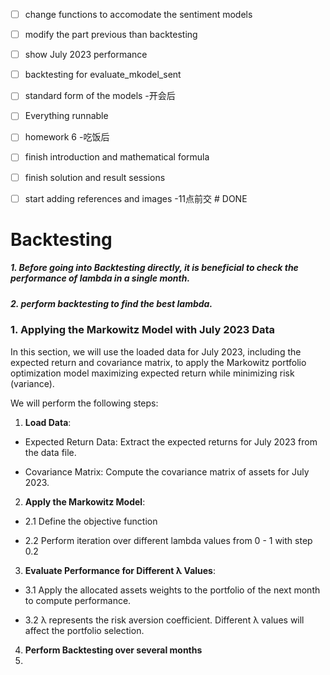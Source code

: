 - [ ] change functions to accomodate the sentiment models
- [ ] modify the part previous than backtesting
- [ ] show July 2023 performance
- [ ] backtesting for evaluate_mkodel_sent
- [ ] standard form of the models
-开会后
- [ ] Everything runnable
- [ ] homework 6
-吃饭后
- [ ] finish introduction and mathematical formula
- [ ] finish solution and result sessions
- [ ] start adding references and images
-11点前交 # DONE




# Backtesting

##### 1. Before going into Backtesting directly, it is beneficial to check the performance of lambda in a single month.

##### 2. perform backtesting to find the best lambda.


### 1. Applying the Markowitz Model with July 2023 Data

  

In this section, we will use the loaded data for July 2023, including the expected return and covariance matrix, to apply the Markowitz portfolio optimization model maximizing expected return while minimizing risk (variance).

  

We will perform the following steps:

  

1. **Load Data**:

- Expected Return Data: Extract the expected returns for July 2023 from the data file.

- Covariance Matrix: Compute the covariance matrix of assets for July 2023.

  

2. **Apply the Markowitz Model**:

- 2.1 Define the objective function

- 2.2 Perform iteration over different lambda values from 0 - 1 with step 0.2
  

3. **Evaluate Performance for Different λ Values**:

- 3.1 Apply the allocated assets weights to the portfolio of the next month to compute performance.

- 3.2 λ represents the risk aversion coefficient. Different λ values will affect the portfolio selection.

4. **Perform Backtesting over several months**
5. 
